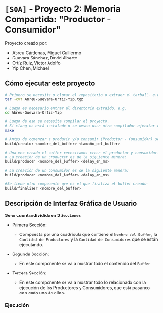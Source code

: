 # `[SOA]` - Proyecto 2: Memoria Compartida: "Productor - Consumidor"

Proyecto creado por:

- Abreu Cárdenas, Miguel Guillermo
- Guevara Sánchez, David Alberto
- Ortíz Ruiz, Victor Adolfo
- Yip Chen, Michael

## Cómo ejecutar este proyecto

```sh
# Primero se necesita o clonar el repositorio o extraer el tarball. e.g.
tar -xvf Abreu-Guevara-Ortiz-Yip.tgz

# Luego es necesario entrar al directorio extraído. e.g.
cd Abreu-Guevara-Ortiz-Yip

# Luego de eso se necesita compilar el proyecto.
# Si clang no está instalado o se desea usar otro compilador ejecutar como: make CC=gcc
make

# Antes de comenzar a producir y/o consumir (Productor - Consumidor) se necesita necesita crear el buffer donde se van a publicar los diferentes elementos del productor.
build/creator <nombre_del_buffer> <tamaño_del_buffer>

# Una vez creado el buffer necesitamos crear el productor y consumidor:
# La creación de un productor es de la siguiente manera:
build/producer <nombre_del_buffer> <delay_en_ms>

# La creación de un consumidor es de la siguiente manera:
build/producer <nombre_del_buffer> <delay_en_ms>

#Se tiene otro componente que es el que finaliza el buffer creado:
build/finalizer <nombre_del_buffer>
```

## Descripción de Interfaz Gráfica de Usuario

**Se encuentra dividida en 3 `Secciones`**

- Primera Sección:

  - Compuesta por una cuadrícula que contiene el `Nombre del Buffer`, la `Cantidad de Productores` y la `Cantidad de Consumidores` que se están ejecutando.

- Segunda Sección:

  - En este componente se va a mostrar todo el contenido del `Buffer`

- Tercera Sección:

  - En este componente se va a mostrar todo lo relacionado con la ejecución de los Productores y Consumidores, que está pasando con cada uno de ellos.

### Ejecución
